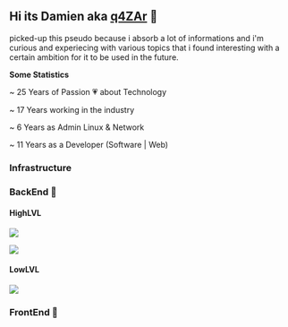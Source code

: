 ## Hi its Damien aka [q4ZAr](https://en.wikipedia.org/wiki/Quasar) 👋

picked-up this pseudo because i absorb a lot of informations and i'm curious and experiecing with various topics that i found interesting with a certain ambition for it to be used in the future.

**Some Statistics**

~ 25 Years of Passion 💗 about Technology

~ 17 Years working in the industry

~ 6 Years as Admin Linux & Network

~ 11 Years as a Developer (Software | Web)

### Infrastructure

### BackEnd 🎼
#### HighLVL
[![](https://skillicons.dev/icons?i=python,fastapi,django,flask)]()

[![](https://skillicons.dev/icons?i=js,ts,koa,strapi)]()
#### LowLVL
[![](https://skillicons.dev/icons?i=go,rusta)]()
### FrontEnd 🎼
<!-- 
### Music Production 🎼
[![](https://skillicons.dev/icons?i=ableton)]() -->